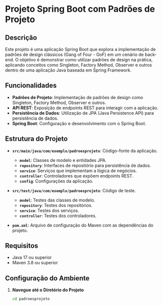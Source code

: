 # Projeto Spring Boot com Padrões de Projeto

## Descrição

Este projeto é uma aplicação Spring Boot que explora a implementação de padrões de design clássicos (Gang of Four - GoF) em um cenário de back-end. O objetivo é demonstrar como utilizar padrões de design na prática, aplicando conceitos como Singleton, Factory Method, Observer e outros dentro de uma aplicação Java baseada em Spring Framework.

## Funcionalidades

- **Padrões de Projeto**: Implementação de padrões de design como Singleton, Factory Method, Observer e outros.
- **API REST**: Exposição de endpoints REST para interagir com a aplicação.
- **Persistência de Dados**: Utilização de JPA (Java Persistence API) para persistência de dados.
- **Spring Boot**: Configuração e desenvolvimento com o Spring Boot.

## Estrutura do Projeto

- **`src/main/java/com/exemplo/padroesprojeto`**: Código-fonte da aplicação.
  - **`model`**: Classes de modelo e entidades JPA.
  - **`repository`**: Interfaces de repositório para persistência de dados.
  - **`service`**: Serviços que implementam a lógica de negócios.
  - **`controller`**: Controladores que expõem endpoints REST.
  - **`config`**: Configurações da aplicação.

- **`src/test/java/com/exemplo/padroesprojeto`**: Código de teste.
  - **`model`**: Testes das classes de modelo.
  - **`repository`**: Testes dos repositórios.
  - **`service`**: Testes dos serviços.
  - **`controller`**: Testes dos controladores.

- **`pom.xml`**: Arquivo de configuração do Maven com as dependências do projeto.

## Requisitos

- Java 17 ou superior
- Maven 3.8 ou superior

## Configuração do Ambiente

1. **Navegue até o Diretório do Projeto**

   ```bash
   cd padroesprojeto
